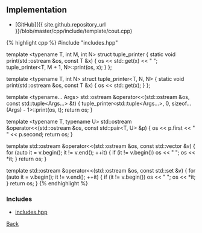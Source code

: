 ## Implementation

- [GitHub]({{ site.github.repository_url }}/blob/master/cpp/include/template/cout.cpp)

{% highlight cpp %}
#include "includes.hpp"

template <typename T, int M, int N> struct tuple_printer {
  static void print(std::ostream &os, const T &x) {
    os << std::get<M>(x) << " ";
    tuple_printer<T, M + 1, N>::print(os, x);
  }
};

template <typename T, int N> struct tuple_printer<T, N, N> {
  static void print(std::ostream &os, const T &x) { os << std::get<N>(x); }
};

template <typename... Args>
std::ostream &operator<<(std::ostream &os, const std::tuple<Args...> &t) {
  tuple_printer<std::tuple<Args...>, 0, sizeof...(Args) - 1>::print(os, t);
  return os;
}

template <typename T, typename U>
std::ostream &operator<<(std::ostream &os, const std::pair<T, U> &p) {
  os << p.first << " " << p.second;
  return os;
}

template <typename T>
std::ostream &operator<<(std::ostream &os, const std::vector<T> &v) {
  for (auto it = v.begin(); it != v.end(); ++it) {
    if (it != v.begin()) os << " ";
    os << *it;
  }
  return os;
}

template <typename T>
std::ostream &operator<<(std::ostream &os, const std::set<T> &v) {
  for (auto it = v.begin(); it != v.end(); ++it) {
    if (it != v.begin()) os << " ";
    os << *it;
  }
  return os;
}
{% endhighlight %}

### Includes

- [includes.hpp](includes)

[Back](../..)

